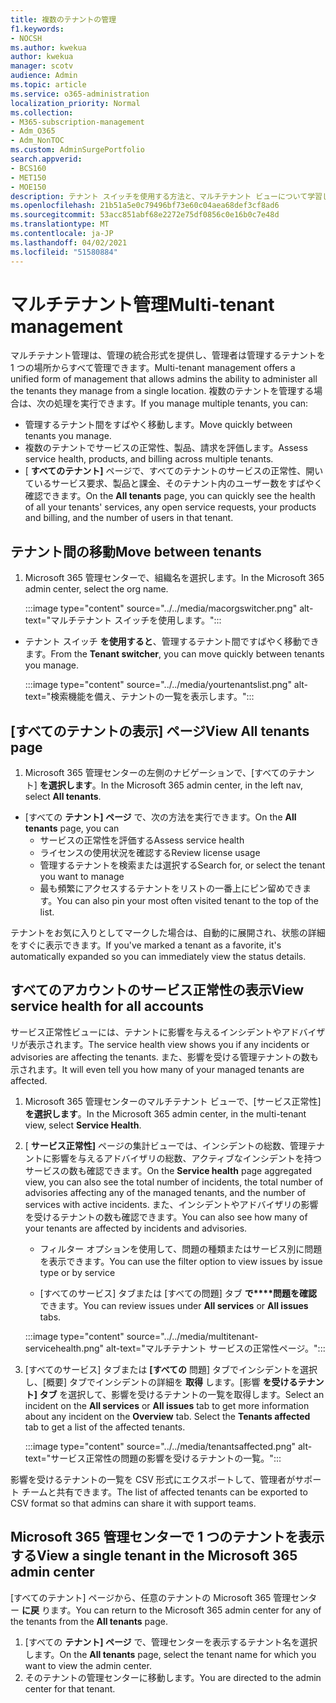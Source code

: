 ```yaml
---
title: 複数のテナントの管理
f1.keywords:
- NOCSH
ms.author: kwekua
author: kwekua
manager: scotv
audience: Admin
ms.topic: article
ms.service: o365-administration
localization_priority: Normal
ms.collection:
- M365-subscription-management
- Adm_O365
- Adm_NonTOC
ms.custom: AdminSurgePortfolio
search.appverid:
- BCS160
- MET150
- MOE150
description: テナント スイッチを使用する方法と、マルチテナント ビューについて学習します。
ms.openlocfilehash: 21b51a5e0c79496bf73e60c04aea68def3cf8ad6
ms.sourcegitcommit: 53acc851abf68e2272e75df0856c0e16b0c7e48d
ms.translationtype: MT
ms.contentlocale: ja-JP
ms.lasthandoff: 04/02/2021
ms.locfileid: "51580884"
---
```

# <a name="multi-tenant-management"></a><span data-ttu-id="e507a-103">マルチテナント管理</span><span class="sxs-lookup"><span data-stu-id="e507a-103">Multi-tenant management</span></span>

<span data-ttu-id="e507a-104">マルチテナント管理は、管理の統合形式を提供し、管理者は管理するテナントを 1 つの場所からすべて管理できます。</span><span class="sxs-lookup"><span data-stu-id="e507a-104">Multi-tenant management offers a unified form of management that allows admins the ability to administer all the tenants they manage from a single location.</span></span> <span data-ttu-id="e507a-105">複数のテナントを管理する場合は、次の処理を実行できます。</span><span class="sxs-lookup"><span data-stu-id="e507a-105">If you manage multiple tenants, you can:</span></span>

- <span data-ttu-id="e507a-106">管理するテナント間をすばやく移動します。</span><span class="sxs-lookup"><span data-stu-id="e507a-106">Move quickly between tenants you manage.</span></span>
- <span data-ttu-id="e507a-107">複数のテナントでサービスの正常性、製品、請求を評価します。</span><span class="sxs-lookup"><span data-stu-id="e507a-107">Assess service health, products, and billing across multiple tenants.</span></span>
- <span data-ttu-id="e507a-108">[ **すべてのテナント]** ページで、すべてのテナントのサービスの正常性、開いているサービス要求、製品と課金、そのテナント内のユーザー数をすばやく確認できます。</span><span class="sxs-lookup"><span data-stu-id="e507a-108">On the **All tenants** page, you can quickly see the health of all your tenants' services, any open service requests, your products and billing, and the number of users in that tenant.</span></span>


## <a name="move-between-tenants"></a><span data-ttu-id="e507a-109">テナント間の移動</span><span class="sxs-lookup"><span data-stu-id="e507a-109">Move between tenants</span></span>

1. <span data-ttu-id="e507a-110">Microsoft 365 管理センターで、組織名を選択します。</span><span class="sxs-lookup"><span data-stu-id="e507a-110">In the Microsoft 365 admin center, select the org name.</span></span>

    :::image type="content" source="../../media/macorgswitcher.png" alt-text="マルチテナント スイッチを使用します。":::

- <span data-ttu-id="e507a-112">テナント スイッチ **を使用すると**、管理するテナント間ですばやく移動できます。</span><span class="sxs-lookup"><span data-stu-id="e507a-112">From the **Tenant switcher**, you can move quickly between tenants you manage.</span></span>

    :::image type="content" source="../../media/yourtenantslist.png" alt-text="検索機能を備え、テナントの一覧を表示します。":::

## <a name="view-all-tenants-page"></a><span data-ttu-id="e507a-114">[すべてのテナントの表示] ページ</span><span class="sxs-lookup"><span data-stu-id="e507a-114">View All tenants page</span></span>

1. <span data-ttu-id="e507a-115">Microsoft 365 管理センターの左側のナビゲーションで、[すべてのテナント] **を選択します**。</span><span class="sxs-lookup"><span data-stu-id="e507a-115">In the Microsoft 365 admin center, in the left nav, select **All tenants**.</span></span>
- <span data-ttu-id="e507a-116">[すべての **テナント] ページ** で、次の方法を実行できます。</span><span class="sxs-lookup"><span data-stu-id="e507a-116">On the **All tenants** page, you can</span></span>
  - <span data-ttu-id="e507a-117">サービスの正常性を評価する</span><span class="sxs-lookup"><span data-stu-id="e507a-117">Assess service health</span></span>
  - <span data-ttu-id="e507a-118">ライセンスの使用状況を確認する</span><span class="sxs-lookup"><span data-stu-id="e507a-118">Review license usage</span></span>
  - <span data-ttu-id="e507a-119">管理するテナントを検索または選択する</span><span class="sxs-lookup"><span data-stu-id="e507a-119">Search for, or select the tenant you want to manage</span></span>
  - <span data-ttu-id="e507a-120">最も頻繁にアクセスするテナントをリストの一番上にピン留めできます。</span><span class="sxs-lookup"><span data-stu-id="e507a-120">You can also pin your most often visited tenant to the top of the list.</span></span>


<span data-ttu-id="e507a-121">テナントをお気に入りとしてマークした場合は、自動的に展開され、状態の詳細をすぐに表示できます。</span><span class="sxs-lookup"><span data-stu-id="e507a-121">If you've marked a tenant as a favorite, it's automatically expanded so you can immediately view the status details.</span></span>

## <a name="view-service-health-for-all-accounts"></a><span data-ttu-id="e507a-122">すべてのアカウントのサービス正常性の表示</span><span class="sxs-lookup"><span data-stu-id="e507a-122">View service health for all accounts</span></span>

<span data-ttu-id="e507a-123">サービス正常性ビューには、テナントに影響を与えるインシデントやアドバイザリが表示されます。</span><span class="sxs-lookup"><span data-stu-id="e507a-123">The service health view shows you if any incidents or advisories are affecting the tenants.</span></span> <span data-ttu-id="e507a-124">また、影響を受ける管理テナントの数も示されます。</span><span class="sxs-lookup"><span data-stu-id="e507a-124">It will even tell you how many of your managed tenants are affected.</span></span>

1. <span data-ttu-id="e507a-125">Microsoft 365 管理センターのマルチテナント ビューで、[サービス正常性] **を選択します**。</span><span class="sxs-lookup"><span data-stu-id="e507a-125">In the Microsoft 365 admin center, in the multi-tenant view, select **Service Health**.</span></span>
2. <span data-ttu-id="e507a-126">[ **サービス正常性]** ページの集計ビューでは、インシデントの総数、管理テナントに影響を与えるアドバイザリの総数、アクティブなインシデントを持つサービスの数も確認できます。</span><span class="sxs-lookup"><span data-stu-id="e507a-126">On the **Service health** page aggregated view, you can also see the total number of incidents, the total number of advisories affecting any of the managed tenants, and the number of services with active incidents.</span></span> <span data-ttu-id="e507a-127">また、インシデントやアドバイザリの影響を受けるテナントの数も確認できます。</span><span class="sxs-lookup"><span data-stu-id="e507a-127">You can also see how many of your tenants are affected by incidents and advisories.</span></span>
    
    - <span data-ttu-id="e507a-128">フィルター オプションを使用して、問題の種類またはサービス別に問題を表示できます。</span><span class="sxs-lookup"><span data-stu-id="e507a-128">You can use the filter option to view issues by issue type or by service</span></span>

    - <span data-ttu-id="e507a-129">[すべてのサービス] タブまたは [すべての問題] タブ **で\*\*\*\*問題を確認** できます。</span><span class="sxs-lookup"><span data-stu-id="e507a-129">You can review issues under **All services** or **All issues** tabs.</span></span>

    :::image type="content" source="../../media/multitenant-servicehealth.png" alt-text="マルチテナント サービスの正常性ページ。":::
1. <span data-ttu-id="e507a-131">[すべてのサービス] タブまたは **[すべての** 問題] タブでインシデントを選択し、[概要] タブでインシデントの詳細を **取得** します。[影響 **を受けるテナント] タブ** を選択して、影響を受けるテナントの一覧を取得します。</span><span class="sxs-lookup"><span data-stu-id="e507a-131">Select an incident on the **All services** or **All issues** tab to get more information about any incident on the **Overview** tab. Select the **Tenants affected** tab to get a list of the affected tenants.</span></span>

    :::image type="content" source="../../media/tenantsaffected.png" alt-text="サービス正常性の問題の影響を受けるテナントの一覧。":::

<span data-ttu-id="e507a-133">影響を受けるテナントの一覧を CSV 形式にエクスポートして、管理者がサポート チームと共有できます。</span><span class="sxs-lookup"><span data-stu-id="e507a-133">The list of affected tenants can be exported to CSV format so that admins can share it with support teams.</span></span>

## <a name="view-a-single-tenant-in-the-microsoft-365-admin-center"></a><span data-ttu-id="e507a-134">Microsoft 365 管理センターで 1 つのテナントを表示する</span><span class="sxs-lookup"><span data-stu-id="e507a-134">View a single tenant in the Microsoft 365 admin center</span></span>

<span data-ttu-id="e507a-135">[すべてのテナント] ページから、任意のテナントの Microsoft 365 管理センター **に戻** ります。</span><span class="sxs-lookup"><span data-stu-id="e507a-135">You can return to the Microsoft 365 admin center for any of the tenants from the **All tenants** page.</span></span>

1. <span data-ttu-id="e507a-136">[すべての **テナント] ページ** で、管理センターを表示するテナント名を選択します。</span><span class="sxs-lookup"><span data-stu-id="e507a-136">On the **All tenants** page, select the tenant name for which you want to view the admin center.</span></span>
2. <span data-ttu-id="e507a-137">そのテナントの管理センターに移動します。</span><span class="sxs-lookup"><span data-stu-id="e507a-137">You are directed to the admin center for that tenant.</span></span>